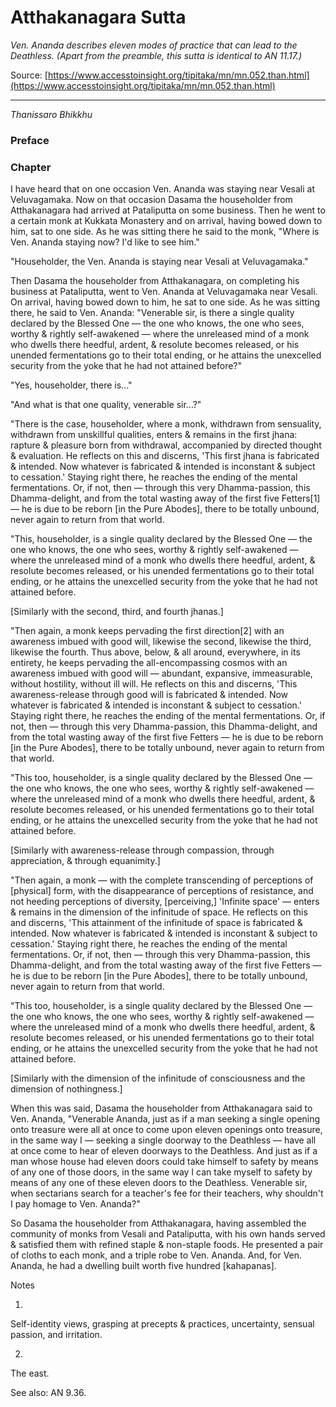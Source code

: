 # Atthakanagara Sutta

*Ven. Ananda describes eleven modes of practice that can lead to the Deathless. (Apart from the preamble, this sutta is identical to AN 11.17.)*

Source: [https://www.accesstoinsight.org/tipitaka/mn/mn.052.than.html](https://www.accesstoinsight.org/tipitaka/mn/mn.052.than.html)

---

*Thanissaro Bhikkhu*

### Preface

### Chapter

I have heard that on one occasion Ven. Ananda was staying near Vesali at Veluvagamaka. Now on that occasion Dasama the householder from Atthakanagara had arrived at Pataliputta on some business. Then he went to a certain monk at Kukkata Monastery and on arrival, having bowed down to him, sat to one side. As he was sitting there he said to the monk, "Where is Ven. Ananda staying now? I'd like to see him."

"Householder, the Ven. Ananda is staying near Vesali at Veluvagamaka."

Then Dasama the householder from Atthakanagara, on completing his business at Pataliputta, went to Ven. Ananda at Veluvagamaka near Vesali. On arrival, having bowed down to him, he sat to one side. As he was sitting there, he said to Ven. Ananda: "Venerable sir, is there a single quality declared by the Blessed One — the one who knows, the one who sees, worthy & rightly self-awakened — where the unreleased mind of a monk who dwells there heedful, ardent, & resolute becomes released, or his unended fermentations go to their total ending, or he attains the unexcelled security from the yoke that he had not attained before?"

"Yes, householder, there is..."

"And what is that one quality, venerable sir...?"

"There is the case, householder, where a monk, withdrawn from sensuality, withdrawn from unskillful qualities, enters & remains in the first jhana: rapture & pleasure born from withdrawal, accompanied by directed thought & evaluation. He reflects on this and discerns, 'This first jhana is fabricated & intended. Now whatever is fabricated & intended is inconstant & subject to cessation.' Staying right there, he reaches the ending of the mental fermentations. Or, if not, then — through this very Dhamma-passion, this Dhamma-delight, and from the total wasting away of the first five Fetters[1] — he is due to be reborn [in the Pure Abodes], there to be totally unbound, never again to return from that world.

"This, householder, is a single quality declared by the Blessed One — the one who knows, the one who sees, worthy & rightly self-awakened — where the unreleased mind of a monk who dwells there heedful, ardent, & resolute becomes released, or his unended fermentations go to their total ending, or he attains the unexcelled security from the yoke that he had not attained before.

[Similarly with the second, third, and fourth jhanas.]

"Then again, a monk keeps pervading the first direction[2] with an awareness imbued with good will, likewise the second, likewise the third, likewise the fourth. Thus above, below, & all around, everywhere, in its entirety, he keeps pervading the all-encompassing cosmos with an awareness imbued with good will — abundant, expansive, immeasurable, without hostility, without ill will. He reflects on this and discerns, 'This awareness-release through good will is fabricated & intended. Now whatever is fabricated & intended is inconstant & subject to cessation.' Staying right there, he reaches the ending of the mental fermentations. Or, if not, then — through this very Dhamma-passion, this Dhamma-delight, and from the total wasting away of the first five Fetters — he is due to be reborn [in the Pure Abodes], there to be totally unbound, never again to return from that world.

"This too, householder, is a single quality declared by the Blessed One — the one who knows, the one who sees, worthy & rightly self-awakened — where the unreleased mind of a monk who dwells there heedful, ardent, & resolute becomes released, or his unended fermentations go to their total ending, or he attains the unexcelled security from the yoke that he had not attained before.

[Similarly with awareness-release through compassion, through appreciation, & through equanimity.]

"Then again, a monk — with the complete transcending of perceptions of [physical] form, with the disappearance of perceptions of resistance, and not heeding perceptions of diversity, [perceiving,] 'Infinite space' — enters & remains in the dimension of the infinitude of space. He reflects on this and discerns, 'This attainment of the infinitude of space is fabricated & intended. Now whatever is fabricated & intended is inconstant & subject to cessation.' Staying right there, he reaches the ending of the mental fermentations. Or, if not, then — through this very Dhamma-passion, this Dhamma-delight, and from the total wasting away of the first five Fetters — he is due to be reborn [in the Pure Abodes], there to be totally unbound, never again to return from that world.

"This too, householder, is a single quality declared by the Blessed One — the one who knows, the one who sees, worthy & rightly self-awakened — where the unreleased mind of a monk who dwells there heedful, ardent, & resolute becomes released, or his unended fermentations go to their total ending, or he attains the unexcelled security from the yoke that he had not attained before.

[Similarly with the dimension of the infinitude of consciousness and the dimension of nothingness.]

When this was said, Dasama the householder from Atthakanagara said to Ven. Ananda, "Venerable Ananda, just as if a man seeking a single opening onto treasure were all at once to come upon eleven openings onto treasure, in the same way I — seeking a single doorway to the Deathless — have all at once come to hear of eleven doorways to the Deathless. And just as if a man whose house had eleven doors could take himself to safety by means of any one of those doors, in the same way I can take myself to safety by means of any one of these eleven doors to the Deathless. Venerable sir, when sectarians search for a teacher's fee for their teachers, why shouldn't I pay homage to Ven. Ananda?"

So Dasama the householder from Atthakanagara, having assembled the community of monks from Vesali and Pataliputta, with his own hands served & satisfied them with refined staple & non-staple foods. He presented a pair of cloths to each monk, and a triple robe to Ven. Ananda. And, for Ven. Ananda, he had a dwelling built worth five hundred [kahapanas].

Notes

1.

Self-identity views, grasping at precepts & practices, uncertainty, sensual passion, and irritation.

2.

 The east.

See also: AN 9.36.